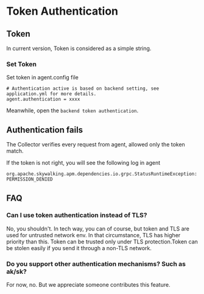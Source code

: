 # Token Authentication

## Token 
In current version, Token is considered as a simple string.

### Set Token
Set token in agent.config file
```properties
# Authentication active is based on backend setting, see application.yml for more details.
agent.authentication = xxxx
```

Meanwhile, open the `backend token authentication`.

## Authentication fails
The Collector verifies every request from agent, allowed only the token match.

If the token is not right, you will see the following log in agent
```
org.apache.skywalking.apm.dependencies.io.grpc.StatusRuntimeException: PERMISSION_DENIED
```

## FAQ
### Can I use token authentication instead of TLS?
No, you shouldn't. In tech way, you can of course, but token and TLS are used for untrusted network env. In that circumstance,
TLS has higher priority than this. Token can be trusted only under TLS protection.Token can be stolen easily if you 
send it through a non-TLS network.

### Do you support other authentication mechanisms? Such as ak/sk?
For now, no. But we appreciate someone contributes this feature. 

